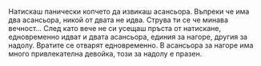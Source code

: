 Натискаш панически копчето да извикаш асансьора. Въпреки че има два асансьора, никой от двата не идва. 
Струва ти се че минава вечност...
След като вече не си усещаш пръста от натискане, едновременно идват и двата асансьора, единия за нагоре, другия за надолу.
Вратите се отварят едновременно. В асансьора за нагоре има много привлекателна девойка, този за надолу е празен. 